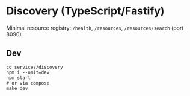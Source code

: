 # Discovery (TypeScript/Fastify)

Minimal resource registry: `/health`, `/resources`, `/resources/search` (port 8090).

## Dev
```
cd services/discovery
npm i --omit=dev
npm start
# or via compose
make dev
```
